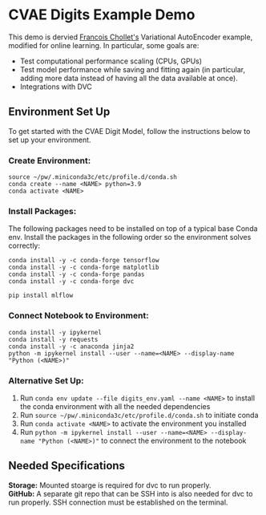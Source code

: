 # CVAE Digits Example Demo
This demo is dervied [Francois Chollet's](https://keras.io/examples/generative/vae/) Variational AutoEncoder example, modified for online learning. In particular, some goals are:

* Test computational performance scaling (CPUs, GPUs)
* Test model performance while saving and fitting again (in particular, adding more data instead of having all the data available at once).
* Integrations with DVC

## Environment Set Up
To get started with the CVAE Digit Model, follow the instructions below to set up your environment.

### Create Environment:
```
source ~/pw/.miniconda3c/etc/profile.d/conda.sh
conda create --name <NAME> python=3.9
conda activate <NAME>
```

### Install Packages:
The following packages need to be installed on top of a typical base Conda env. Install the packages in the following order so the environment solves correctly:
```
conda install -y -c conda-forge tensorflow
conda install -y -c conda-forge matplotlib
conda install -y -c conda-forge pandas
conda install -y -c conda-forge dvc 

pip install mlflow
```

### Connect Notebook to Environment:
```
conda install -y ipykernel
conda install -y requests
conda install -y -c anaconda jinja2
python -m ipykernel install --user --name=<NAME> --display-name "Python (<NAME>)"
```

### Alternative Set Up:

1. Run `conda env update --file digits_env.yaml --name <NAME>` to install the conda environment with all the needed dependencies 
2. Run `source ~/pw/.miniconda3c/etc/profile.d/conda.sh` to initiate conda 
3. Run `conda activate <NAME>` to activate the environment you installed
4. Run `python -m ipykernel install --user --name=<NAME> --display-name "Python (<NAME>)"` to connect the environment to the notebook

## Needed Specifications

**Storage:** Mounted stoarge is required for dvc to run properly.\
**GitHub:** A separate git repo that can be SSH into is also needed for dvc to run properly. SSH connection must be established on the terminal.
